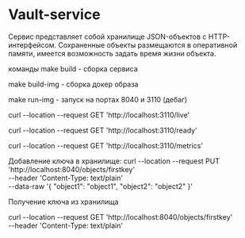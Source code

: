 # Vault-service
Сервис представляет собой хранилище JSON-объектов с HTTP-интерфейсом. Сохраненные объекты размещаются в оперативной памяти, имеется возможность задать время жизни объекта.

команды
make build - сборка сервиса

make build-img - сборка докер образа

make run-img - запуск на портах 8040 и 3110 (дебаг)

curl --location --request GET 'http://localhost:3110/live' 

curl --location --request GET 'http://localhost:3110/ready'

curl --location --request GET 'http://localhost:3110/metrics'


Добавление ключа в хранилище:
curl --location --request PUT 'http://localhost:8040/objects/firstkey' \
--header 'Content-Type: text/plain' \
--data-raw '{
    "object1": "object1",
    "object2": "object2"
}'

Получение ключа из хранилища

curl --location --request GET 'http://localhost:8040/objects/firstkey' \
--header 'Content-Type: text/plain'
